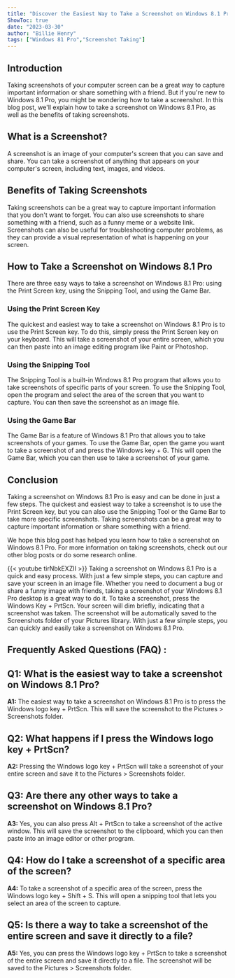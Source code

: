 ```yaml
---
title: "Discover the Easiest Way to Take a Screenshot on Windows 8.1 Pro!"
ShowToc: true 
date: "2023-03-30"
author: "Billie Henry" 
tags: ["Windows 81 Pro","Screenshot Taking"]
---
```

## Introduction

Taking screenshots of your computer screen can be a great way to capture important information or share something with a friend. But if you're new to Windows 8.1 Pro, you might be wondering how to take a screenshot. In this blog post, we'll explain how to take a screenshot on Windows 8.1 Pro, as well as the benefits of taking screenshots. 

## What is a Screenshot?

A screenshot is an image of your computer's screen that you can save and share. You can take a screenshot of anything that appears on your computer's screen, including text, images, and videos. 

## Benefits of Taking Screenshots 

Taking screenshots can be a great way to capture important information that you don't want to forget. You can also use screenshots to share something with a friend, such as a funny meme or a website link. Screenshots can also be useful for troubleshooting computer problems, as they can provide a visual representation of what is happening on your screen. 

## How to Take a Screenshot on Windows 8.1 Pro

There are three easy ways to take a screenshot on Windows 8.1 Pro: using the Print Screen key, using the Snipping Tool, and using the Game Bar. 

### Using the Print Screen Key

The quickest and easiest way to take a screenshot on Windows 8.1 Pro is to use the Print Screen key. To do this, simply press the Print Screen key on your keyboard. This will take a screenshot of your entire screen, which you can then paste into an image editing program like Paint or Photoshop. 

### Using the Snipping Tool

The Snipping Tool is a built-in Windows 8.1 Pro program that allows you to take screenshots of specific parts of your screen. To use the Snipping Tool, open the program and select the area of the screen that you want to capture. You can then save the screenshot as an image file. 

### Using the Game Bar

The Game Bar is a feature of Windows 8.1 Pro that allows you to take screenshots of your games. To use the Game Bar, open the game you want to take a screenshot of and press the Windows key + G. This will open the Game Bar, which you can then use to take a screenshot of your game. 

## Conclusion

Taking a screenshot on Windows 8.1 Pro is easy and can be done in just a few steps. The quickest and easiest way to take a screenshot is to use the Print Screen key, but you can also use the Snipping Tool or the Game Bar to take more specific screenshots. Taking screenshots can be a great way to capture important information or share something with a friend. 

We hope this blog post has helped you learn how to take a screenshot on Windows 8.1 Pro. For more information on taking screenshots, check out our other blog posts or do some research online.

{{< youtube tirNbkEXZII >}} 
Taking a screenshot on Windows 8.1 Pro is a quick and easy process. With just a few simple steps, you can capture and save your screen in an image file. Whether you need to document a bug or share a funny image with friends, taking a screenshot of your Windows 8.1 Pro desktop is a great way to do it. To take a screenshot, press the Windows Key + PrtScn. Your screen will dim briefly, indicating that a screenshot was taken. The screenshot will be automatically saved to the Screenshots folder of your Pictures library. With just a few simple steps, you can quickly and easily take a screenshot on Windows 8.1 Pro.

## Frequently Asked Questions (FAQ) :
## Q1: What is the easiest way to take a screenshot on Windows 8.1 Pro? 

**A1:** The easiest way to take a screenshot on Windows 8.1 Pro is to press the Windows logo key + PrtScn. This will save the screenshot to the Pictures > Screenshots folder. 

## Q2: What happens if I press the Windows logo key + PrtScn? 

**A2:** Pressing the Windows logo key + PrtScn will take a screenshot of your entire screen and save it to the Pictures > Screenshots folder. 

## Q3: Are there any other ways to take a screenshot on Windows 8.1 Pro? 

**A3:** Yes, you can also press Alt + PrtScn to take a screenshot of the active window. This will save the screenshot to the clipboard, which you can then paste into an image editor or other program. 

## Q4: How do I take a screenshot of a specific area of the screen? 

**A4:** To take a screenshot of a specific area of the screen, press the Windows logo key + Shift + S. This will open a snipping tool that lets you select an area of the screen to capture. 

## Q5: Is there a way to take a screenshot of the entire screen and save it directly to a file? 

**A5:** Yes, you can press the Windows logo key + PrtScn to take a screenshot of the entire screen and save it directly to a file. The screenshot will be saved to the Pictures > Screenshots folder.




